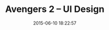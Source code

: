 ---
layout: video
title:  "Avengers 2 – UI Design"
date:   2015-06-10 18:22:57
path1: videos
path2: motion-design
path3:
category: videos
tags:
- motion-design
intro: "Direction créa — Territory pour Marvel"
description: ""
id-vimeo: 128166827
viaurl: http://odd-ny.com/
viatitle: odd-ny.com – Office of Development & Design
---